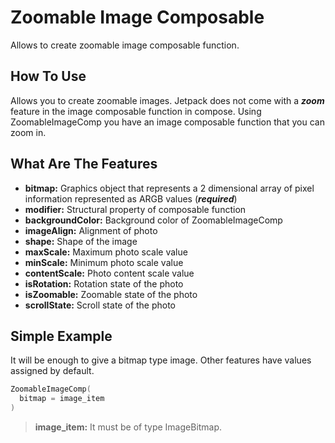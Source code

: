 # Zoomable Image Composable
Allows to create zoomable image composable function.

## How To Use
Allows you to create zoomable images. Jetpack does not come with a ***zoom*** feature in the image composable function in compose. Using ZoomableImageComp you have an image composable function that you can zoom in.

## What Are The Features

- **bitmap:** Graphics object that represents a 2 dimensional array of pixel information represented as ARGB values (***required***)
- **modifier:** Structural property of composable function
- **backgroundColor:** Background color of ZoomableImageComp
- **imageAlign:** Alignment of photo
- **shape:** Shape of the image
- **maxScale:** Maximum photo scale value
- **minScale:** Minimum photo scale value
- **contentScale:** Photo content scale value
- **isRotation:** Rotation state of the photo
- **isZoomable:** Zoomable state of the photo
- **scrollState:** Scroll state of the photo

## Simple Example
It will be enough to give a bitmap type image. Other features have values assigned by default.

```kotlin
ZoomableImageComp(
  bitmap = image_item
)
```

> **image_item:** It must be of type ImageBitmap.
